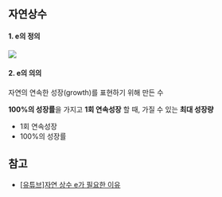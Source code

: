## 자연상수

#### 1. e의 정의

![](https://latex.codecogs.com/gif.latex?e&space;=&space;\lim_{n&space;\to&space;\infty}(1+\frac{1}{n})^{n})



#### 2. e의 의의

자연의 연속한 성장(growth)를 표현하기 위해 만든 수

**100%의 성장률**을 가지고 **1회 연속성장** 할 때, 가질 수 있는 **최대 성장량**

- 1회 연속성장
- 100%의 성장률

 



## 참고

- [[유튜브]자연 상수 e가 필요한 이유](https://www.youtube.com/watch?v=_EY8QUKWrhc)


